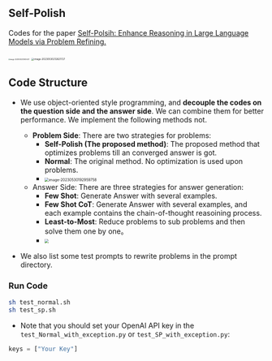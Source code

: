 ## Self-Polish

Codes for the paper  [Self-Polsih: Enhance Reasoning in Large Language Models via Problem Refining.](https://arxiv.org/abs/2305.14497)

<img src="https://spring-security.oss-cn-beijing.aliyuncs.com/img/image-20230530212605407.png" alt="image-20230530212605407" style="zoom: 20%;" />

<img src="https://spring-security.oss-cn-beijing.aliyuncs.com/img/image-20230530212621727.png" alt="image-20230530212621727" style="zoom:33%;" />

## Code Structure

- We use object-oriented style programming, and **decouple the codes on the question side and the answer side**. We can combine them for better performance. We implement the following methods not.

    - **Problem Side**: There are two strategies for problems:
      - **Self-Polish (The proposed method)**: The proposed method that optimizes problems till an converged answer is got.
      - **Normal**: The original method. No optimization is used upon problems.
      - <img src="https://spring-security.oss-cn-beijing.aliyuncs.com/img/image-20230530192959758.png" alt="image-20230530192959758" style="zoom:50%;" />
    - Answer Side: There are three strategies for answer generation:
      - **Few Shot**: Generate Answer with several examples.
      - **Few Shot CoT**: Generate Answer with several examples, and each example contains the chain-of-thought reasoining process.
      - **Least-to-Most**: Reduce problems to sub problems and then solve them one by one。
      - <img src="https://spring-security.oss-cn-beijing.aliyuncs.com/img/image-20230530192935854.png" style="zoom:50%;" />
- We also list some test prompts to rewrite problems in the prompt directory.
### Run Code

```bash
sh test_normal.sh
sh test_sp.sh
```

- Note that you should set your OpenAI API key in the `test_Normal_with_exception.py` or `test_SP_with_exception.py`:
```python
keys = ["Your Key"]
```

